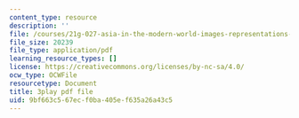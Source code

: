 ```yaml
---
content_type: resource
description: ''
file: /courses/21g-027-asia-in-the-modern-world-images-representations-fall-2016/9bf663c567ecf0ba405ef635a26a43c5_1801229.pdf
file_size: 20239
file_type: application/pdf
learning_resource_types: []
license: https://creativecommons.org/licenses/by-nc-sa/4.0/
ocw_type: OCWFile
resourcetype: Document
title: 3play pdf file
uid: 9bf663c5-67ec-f0ba-405e-f635a26a43c5
---
```

